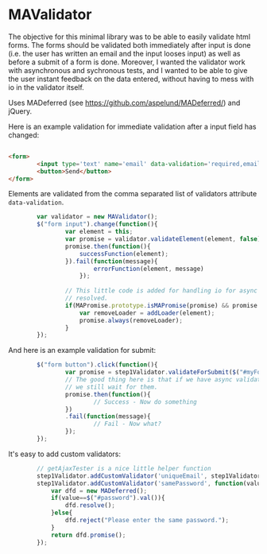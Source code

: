 MAValidator
===========
The objective for this minimal library was to be able to easily validate html forms. The forms should be validated both immediately after input is done (i.e. the user has written an email and the input looses input) as well as before a submit of a form is done.
Moreover, I wanted the validator work with asynchronous and sychronous tests, and I wanted to be able to give the user instant feedback on the data entered, without having to mess with io in the validator itself.

Uses MADeferred (see https://github.com/aspelund/MADeferred/) and jQuery.

Here is an example validation for immediate validation after a input field has changed:
```html

<form>
        <input type='text' name='email' data-validation='required,email'/>
        <button>Send</button>
</form>
```
Elements are validated from the comma separated list of validators attribute ```data-validation```.
```javascript
        var validator = new MAValidator();
        $("form input").change(function(){
                var element = this;
                var promise = validator.validateElement(element, false);
                promise.then(function(){
                    successFunction(element);
                }).fail(function(message){
                        errorFunction(element, message)
                    });
                    
                // This little code is added for handling io for async validation, that is if the returned promise isn't
                // resolved.
                if(MAPromise.prototype.isMAPromise(promise) && promise.deferredObject.state == promise.deferredObject.states.unknown){
                    var removeLoader = addLoader(element);
                    promise.always(removeLoader);
                }
        });
```
And here is an example validation for submit:
```javascript
        $("form button").click(function(){
                var promise = step1Validator.validateForSubmit($("#myForm input"));
                // The good thing here is that if we have async validations to be made,
                // we still wait for them.
                promise.then(function(){
                        // Success - Now do something
                })
                .fail(function(message){
                        // Fail - Now what?
                });
        });
```

It's easy to add custom validators:
```javascript
        // getAjaxTester is a nice little helper function
        step1Validator.addCustomValidator('uniqueEmail', step1Validator.getAjaxTester('email', {format:'raw', field:'email'}, '/api/checkUniqueEmail.php'));
        step1Validator.addCustomValidator('samePassword', function(value){
            var dfd = new MADeferred();
            if(value==$("#password").val()){
                dfd.resolve();
            }else{
                dfd.reject("Please enter the same password.");
            }
            return dfd.promise();
        });
```
